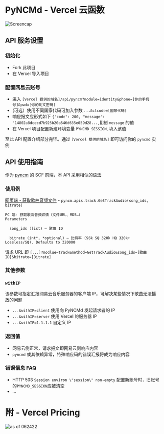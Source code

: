 # PyNCMd - Vercel 云函数
![Screencap](https://user-images.githubusercontent.com/31397301/181492452-7d703fca-47a9-4a56-8659-0906aa1ec88c.png)

## API 服务设置
### 初始化
- Fork 此项目
- 在 Vercel 导入项目
### 配置网易云账号
- 进入 `[Vercel 提供的域名]/api/pyncm?module=identity&phone=[你的手机号]&pwd=[你的明文密码]`
- (可选）使用不同国家代码可加入参数 `...&ctcode=[国家代码]`
- 响应报文应形式如下 `{"code": 200, "message": "14802a8dcecd7b925b20a546d635e059d28...`,复制 `message` 的值
- 在 Vercel 项目配置新建环境变量 `PYNCMD_SESSION`, 填入该值

至此 API 配置介绍部分完毕。通过 `[Vercel 提供的域名]` 即可访问你的 `pyncmd` 实例

## API 使用指南
作为 [pyncm](https://github.com/mos9527/pyncm) 的 SCF 前端，本 API 采用相似的语法
### 使用例
[网页端 - 获取歌曲音频文件](https://github.com/mos9527/pyncm/wiki/05---%E6%AD%8C%E6%9B%B2#pyncmapistrackgettrackaudiosong_ids-list-bitrate320000) - `pyncm.apis.track.GetTrackAudio(song_ids, bitrate)`

    PC 端- 获取歌曲音频详情（文件URL、MD5…）
    Parameters

      song_ids (list) – 歌曲 ID
  
      bitrate (int*, *optional) – 比特率 (96k SQ 320k HQ 320k+ Lossless/SQ). Defaults to 320000  

请求 URL 即 `[...]?modlue=track&method=GetTrackAudio&song_ids=[歌曲 ID]&bitrate=[Bitrate]`
### 其他参数
### `withIP`
该参数可指定汇报网易云音乐服务器的客户端 IP，可解决某些情况下歌曲无法播放的问题
- `...&withIP=client` 使用向 PyNCMd 发起请求者的 IP
- `...&withIP=server` 使用 Vercel 的服务器 IP
- `...&withIP=1.1.1.1` 自定义 IP

### 返回值
- 网易云侧正常，请求报文即网易云侧响应内容
- `pyncmd` 或其依赖异常，特殊响应码的错误汇报将成为响应内容
### 错误信息 FAQ
- HTTP 503 `Session environ \"session\" non-empty`
配置新账号时，旧账号的`PYNCMD_SESSION`应被清空
- ...
# 附 - Vercel Pricing
![as of 062422](https://user-images.githubusercontent.com/31397301/175424049-c21c18aa-6a6c-4bf1-b46e-5fbda50731c1.png)
